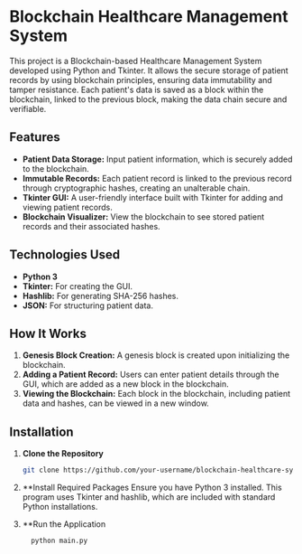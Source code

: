 # Blockchain Healthcare Management System

This project is a Blockchain-based Healthcare Management System developed using Python and Tkinter. It allows the secure storage of patient records by using blockchain principles, ensuring data immutability and tamper resistance. Each patient's data is saved as a block within the blockchain, linked to the previous block, making the data chain secure and verifiable.

## Features

- **Patient Data Storage:** Input patient information, which is securely added to the blockchain.
- **Immutable Records:** Each patient record is linked to the previous record through cryptographic hashes, creating an unalterable chain.
- **Tkinter GUI:** A user-friendly interface built with Tkinter for adding and viewing patient records.
- **Blockchain Visualizer:** View the blockchain to see stored patient records and their associated hashes.

## Technologies Used

- **Python 3**
- **Tkinter:** For creating the GUI.
- **Hashlib:** For generating SHA-256 hashes.
- **JSON:** For structuring patient data.

## How It Works

1. **Genesis Block Creation:** A genesis block is created upon initializing the blockchain.
2. **Adding a Patient Record:** Users can enter patient details through the GUI, which are added as a new block in the blockchain.
3. **Viewing the Blockchain:** Each block in the blockchain, including patient data and hashes, can be viewed in a new window.

## Installation

1. **Clone the Repository**
   ```bash
   git clone https://github.com/your-username/blockchain-healthcare-system.git
2. **Install Required Packages Ensure you have Python 3 installed. This program uses Tkinter and hashlib, which are included with standard Python installations.

3. **Run the Application
   ```bash
     python main.py
